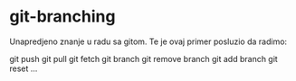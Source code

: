 # git-branching

Unapredjeno znanje u radu sa gitom. Te je ovaj primer posluzio da radimo:

git push
git pull
git fetch
git branch
git remove branch
git add branch 
git reset ... 
